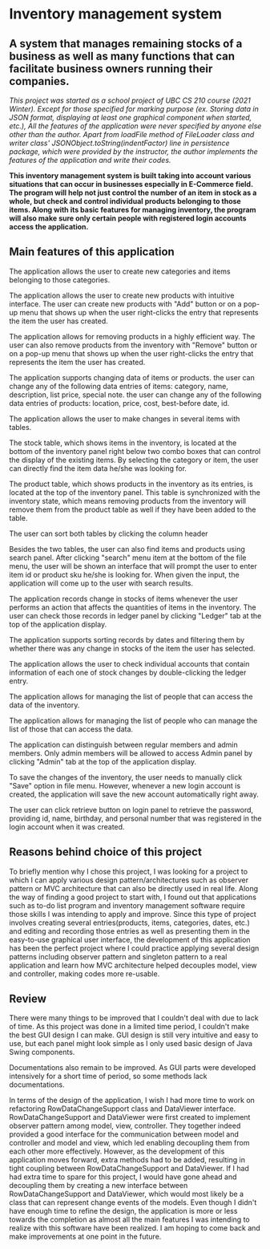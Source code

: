 # Inventory management system

## A system that manages remaining stocks of a business as well as many functions that can facilitate business owners running their companies.

_This project was started as a school project of UBC CS 210 course (2021 Winter). Except for those specified for marking purpose (ex. Storing data in JSON format, displaying at least one graphical component when started, etc.),
All the features of the application were never specified by anyone else other than the author. Apart from loadFile method of FileLoader class and writer class' JSONObject.toString(indentFactor) line in persistence package, 
which were provided by the instructor, the author implements the features of the application and write their codes._



**This inventory management system is built taking into account various situations that can occur in businesses especially in E-Commerce field.
The program will help not just control the number of an item in stock as a whole, but check and control individual products belonging to those items.
Along with its basic features for managing inventory, the program will also make sure only certain people with registered login accounts access the application.**



## Main features of this application

The application allows the user to create new categories and items belonging to those categories.

The application allows the user to create new products with intuitive interface. 
The user can create new products with "Add" button or on a pop-up menu that shows up when the user right-clicks the entry that represents the item the user has created.

The application allows for removing products in a highly efficient way.
The user can also remove products from the inventory with "Remove" button or on a pop-up menu that shows up when the user right-clicks the entry that represents the item the user has created.

The application supports changing data of items or products.
the user can change any of the following data entries of items: category, name, description, list price, special note.
the user can change any of the following data entries of products: location, price, cost, best-before date, id.


The application allows the user to make changes in several items with tables.

The stock table, which shows items in the inventory, is located at the bottom of the inventory panel right below two combo boxes that can control the display of the existing items.
By selecting the category or item, the user can directly find the item data he/she was looking for.

The product table, which shows products in the inventory as its entries, is located at the top of the inventory panel. 
This table is synchronized with the inventory state, which means removing products from the inventory will remove them from the product table as well if they have been added to the table.

The user can sort both tables by clicking the column header

Besides the two tables, the user can also find items and products using search panel. 
After clicking "search" menu item at the bottom of the file menu, the user will be shown an interface that will prompt the user to enter item id or product sku he/she is looking for.
When given the input, the application will come up to the user with search results.

The application records change in stocks of items whenever the user performs an action that affects the quantities of items in the inventory.
The user can check those records in ledger panel by clicking "Ledger" tab at the top of the application display.

The application supports sorting records by dates and filtering them by whether there was any change in stocks of the item the user has selected.

The application allows the user to check individual accounts that contain information of each one of stock changes by double-clicking the ledger entry.

The application allows for managing the list of people that can access the data of the inventory.

The application allows for managing the list of people who can manage the list of those that can access the data.

The application can distinguish between regular members and admin members. Only admin members will be allowed to access Admin panel by clicking "Admin" tab at the top of the application display.

To save the changes of the inventory, the user needs to manually click "Save" option in file menu. 
However, whenever a new login account is created, the application will save the new account automatically right away.

The user can click retrieve button on login panel to retrieve the password, providing id, name, birthday, and personal number that was registered in the login account when it was created.
## Reasons behind choice of this project
To briefly mention why I chose this project, I was looking for a project to which I can apply various design pattern/architectures such as observer pattern or MVC architecture 
that can also be directly used in real life. Along the way of finding a good project to start with, I found out that applications such as to-do list program and inventory management software
require those skills I was intending to apply and improve. Since this type of project involves creating several entries(products, items, categories, dates, etc.) and
editing and recording those entries as well as presenting them in the easy-to-use graphical user interface, the development of this application has been the perfect project 
where I could practice applying several design patterns including observer pattern and singleton pattern to a real application and 
learn how MVC architecture helped decouples model, view and controller, making codes more re-usable.

## Review
There were many things to be improved that I couldn't deal with due to lack of time.
As this project was done in a limited time period, I couldn't make the best GUI design I can make. 
GUI design is still very intuitive and easy to use, but each panel might look simple as I only used basic design of Java Swing components.

Documentations also remain to be improved.
As GUI parts were developed intensively for a short time of period, so some methods lack documentations.


In terms of the design of the application, I wish I had more time to work on refactoring RowDataChangeSupport class and DataViewer interface.
RowDataChangeSupport and DataViewer were first created to implement observer pattern among model, view, controller. 
They together indeed provided a good interface for the communication between model and controller and model and view, which led enabling decoupling them from each other more effectively.
However, as the development of this application moves forward, extra methods had to be added, resulting in tight coupling between RowDataChangeSupport and DataViewer.
If I had had extra time to spare for this project, I would have gone ahead and decoupling them
by creating a new interface between RowDataChangeSupport and DataViewer, which would most likely be a class that can represent change events of the models.
Even though I didn't have enough time to refine the design, the application is more or less towards the completion as almost all the main features I was intending to realize with this software have been realized.
I am hoping to come back and make improvements at one point in the future.




